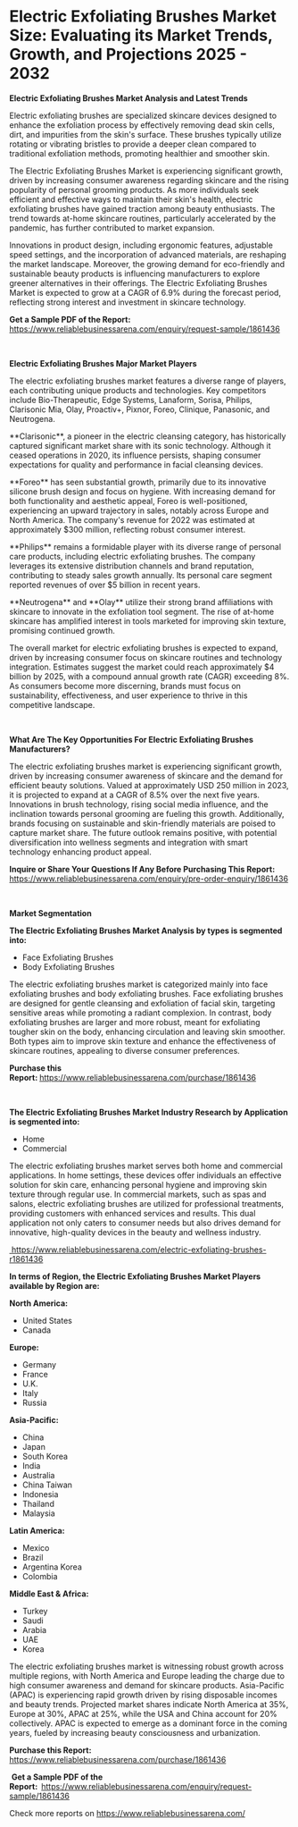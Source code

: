 <p><h1>Electric Exfoliating Brushes Market Size: Evaluating its Market Trends, Growth, and Projections 2025 - 2032</h1></p><p><strong>Electric Exfoliating Brushes Market Analysis and Latest Trends</strong></p>
<p><p>Electric exfoliating brushes are specialized skincare devices designed to enhance the exfoliation process by effectively removing dead skin cells, dirt, and impurities from the skin's surface. These brushes typically utilize rotating or vibrating bristles to provide a deeper clean compared to traditional exfoliation methods, promoting healthier and smoother skin.</p><p>The Electric Exfoliating Brushes Market is experiencing significant growth, driven by increasing consumer awareness regarding skincare and the rising popularity of personal grooming products. As more individuals seek efficient and effective ways to maintain their skin's health, electric exfoliating brushes have gained traction among beauty enthusiasts. The trend towards at-home skincare routines, particularly accelerated by the pandemic, has further contributed to market expansion.</p><p>Innovations in product design, including ergonomic features, adjustable speed settings, and the incorporation of advanced materials, are reshaping the market landscape. Moreover, the growing demand for eco-friendly and sustainable beauty products is influencing manufacturers to explore greener alternatives in their offerings. The Electric Exfoliating Brushes Market is expected to grow at a CAGR of 6.9% during the forecast period, reflecting strong interest and investment in skincare technology.</p></p>
<p><strong>Get a Sample PDF of the Report:&nbsp;</strong> <a href="https://www.reliablebusinessarena.com/enquiry/request-sample/1861436?utm_campaign=2206&utm_medium=2&utm_source=Github&utm_content=ia&utm_term=05042025&utm_id=electric-exfoliating-brushes">https://www.reliablebusinessarena.com/enquiry/request-sample/1861436</a></p>
<p>&nbsp;</p>
<p><strong>Electric Exfoliating Brushes Major Market Players</strong></p>
<p><p>The electric exfoliating brushes market features a diverse range of players, each contributing unique products and technologies. Key competitors include Bio-Therapeutic, Edge Systems, Lanaform, Sorisa, Philips, Clarisonic Mia, Olay, Proactiv+, Pixnor, Foreo, Clinique, Panasonic, and Neutrogena.</p><p>**Clarisonic**, a pioneer in the electric cleansing category, has historically captured significant market share with its sonic technology. Although it ceased operations in 2020, its influence persists, shaping consumer expectations for quality and performance in facial cleansing devices.</p><p>**Foreo** has seen substantial growth, primarily due to its innovative silicone brush design and focus on hygiene. With increasing demand for both functionality and aesthetic appeal, Foreo is well-positioned, experiencing an upward trajectory in sales, notably across Europe and North America. The company's revenue for 2022 was estimated at approximately $300 million, reflecting robust consumer interest.</p><p>**Philips** remains a formidable player with its diverse range of personal care products, including electric exfoliating brushes. The company leverages its extensive distribution channels and brand reputation, contributing to steady sales growth annually. Its personal care segment reported revenues of over $5 billion in recent years.</p><p>**Neutrogena** and **Olay** utilize their strong brand affiliations with skincare to innovate in the exfoliation tool segment. The rise of at-home skincare has amplified interest in tools marketed for improving skin texture, promising continued growth.</p><p>The overall market for electric exfoliating brushes is expected to expand, driven by increasing consumer focus on skincare routines and technology integration. Estimates suggest the market could reach approximately $4 billion by 2025, with a compound annual growth rate (CAGR) exceeding 8%. As consumers become more discerning, brands must focus on sustainability, effectiveness, and user experience to thrive in this competitive landscape.</p></p>
<p>&nbsp;</p>
<p><strong>What Are The Key Opportunities For Electric Exfoliating Brushes Manufacturers?</strong></p>
<p><p>The electric exfoliating brushes market is experiencing significant growth, driven by increasing consumer awareness of skincare and the demand for efficient beauty solutions. Valued at approximately USD 250 million in 2023, it is projected to expand at a CAGR of 8.5% over the next five years. Innovations in brush technology, rising social media influence, and the inclination towards personal grooming are fueling this growth. Additionally, brands focusing on sustainable and skin-friendly materials are poised to capture market share. The future outlook remains positive, with potential diversification into wellness segments and integration with smart technology enhancing product appeal.</p></p>
<p><strong>Inquire or Share Your Questions If Any Before Purchasing This Report:</strong> <a href="https://www.reliablebusinessarena.com/enquiry/pre-order-enquiry/1861436?utm_campaign=2206&utm_medium=2&utm_source=Github&utm_content=ia&utm_term=05042025&utm_id=electric-exfoliating-brushes">https://www.reliablebusinessarena.com/enquiry/pre-order-enquiry/1861436</a></p>
<p>&nbsp;</p>
<p><strong>Market Segmentation</strong></p>
<p><strong>The Electric Exfoliating Brushes Market Analysis by types is segmented into:</strong></p>
<p><ul><li>Face Exfoliating Brushes</li><li>Body Exfoliating Brushes</li></ul></p>
<p><p>The electric exfoliating brushes market is categorized mainly into face exfoliating brushes and body exfoliating brushes. Face exfoliating brushes are designed for gentle cleansing and exfoliation of facial skin, targeting sensitive areas while promoting a radiant complexion. In contrast, body exfoliating brushes are larger and more robust, meant for exfoliating tougher skin on the body, enhancing circulation and leaving skin smoother. Both types aim to improve skin texture and enhance the effectiveness of skincare routines, appealing to diverse consumer preferences.</p></p>
<p><strong>Purchase this Report:&nbsp;</strong><a href="https://www.reliablebusinessarena.com/purchase/1861436?utm_campaign=2206&utm_medium=2&utm_source=Github&utm_content=ia&utm_term=05042025&utm_id=electric-exfoliating-brushes">https://www.reliablebusinessarena.com/purchase/1861436</a></p>
<p>&nbsp;</p>
<p><strong>The Electric Exfoliating Brushes Market Industry Research by Application is segmented into:</strong></p>
<p><ul><li>Home</li><li>Commercial</li></ul></p>
<p><p>The electric exfoliating brushes market serves both home and commercial applications. In home settings, these devices offer individuals an effective solution for skin care, enhancing personal hygiene and improving skin texture through regular use. In commercial markets, such as spas and salons, electric exfoliating brushes are utilized for professional treatments, providing customers with enhanced services and results. This dual application not only caters to consumer needs but also drives demand for innovative, high-quality devices in the beauty and wellness industry.</p></p>
<p><a href="https://www.reliablebusinessarena.com/electric-exfoliating-brushes-r1861436?utm_campaign=2206&utm_medium=2&utm_source=Github&utm_content=ia&utm_term=05042025&utm_id=electric-exfoliating-brushes">&nbsp;https://www.reliablebusinessarena.com/electric-exfoliating-brushes-r1861436</a></p>
<p><strong>In terms of Region, the Electric Exfoliating Brushes Market Players available by Region are:</strong></p>
<p>
    <p> <strong> North America: </strong>
        <ul>
            <li>United States</li>
            <li>Canada</li>
        </ul>
        </p> 
    <p> <strong> Europe: </strong>
        <ul>
            <li>Germany</li>
            <li>France</li>
            <li>U.K.</li>
            <li>Italy</li>
            <li>Russia</li>
        </ul>
        </p> 
    <p> <strong> Asia-Pacific: </strong>
        <ul>
            <li>China</li>
            <li>Japan</li>
            <li>South Korea</li>
            <li>India</li>
            <li>Australia</li>
            <li>China Taiwan</li>
            <li>Indonesia</li>
            <li>Thailand</li>
            <li>Malaysia</li>
        </ul>
        </p> 
    <p> <strong> Latin America: </strong>
        <ul>
            <li>Mexico</li>
            <li>Brazil</li>
            <li>Argentina Korea</li>
            <li>Colombia</li>
        </ul>
        </p> 
    <p> <strong> Middle East & Africa: </strong>
        <ul>
            <li>Turkey</li>
            <li>Saudi</li>
            <li>Arabia</li>
            <li>UAE</li>
            <li>Korea</li>
        </ul>
    </p>
    </p>
<p><p>The electric exfoliating brushes market is witnessing robust growth across multiple regions, with North America and Europe leading the charge due to high consumer awareness and demand for skincare products. Asia-Pacific (APAC) is experiencing rapid growth driven by rising disposable incomes and beauty trends. Projected market shares indicate North America at 35%, Europe at 30%, APAC at 25%, while the USA and China account for 20% collectively. APAC is expected to emerge as a dominant force in the coming years, fueled by increasing beauty consciousness and urbanization.</p></p>
<p><strong>Purchase this Report: </strong><a href="https://www.reliablebusinessarena.com/purchase/1861436?utm_campaign=2206&utm_medium=2&utm_source=Github&utm_content=ia&utm_term=05042025&utm_id=electric-exfoliating-brushes">https://www.reliablebusinessarena.com/purchase/1861436</a></p>
<p>&nbsp;<strong>Get a Sample PDF of the Report:&nbsp;&nbsp;</strong><a href="https://www.reliablebusinessarena.com/enquiry/request-sample/1861436?utm_campaign=2206&utm_medium=2&utm_source=Github&utm_content=ia&utm_term=05042025&utm_id=electric-exfoliating-brushes">https://www.reliablebusinessarena.com/enquiry/request-sample/1861436</a></p>
<p><strong></strong></p>
<p>Check more reports on <a href="https://www.reliablebusinessarena.com/?utm_campaign=2206&utm_medium=2&utm_source=Github&utm_content=ia&utm_term=05042025&utm_id=electric-exfoliating-brushes">https://www.reliablebusinessarena.com/</a></p>